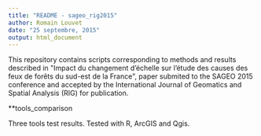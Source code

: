 ```yaml
---
title: "README - sageo_rig2015"
author: Romain Louvet
date: "25 septembre, 2015"
output: html_document
---
```


This repository contains scripts corresponding to methods and results described in "Impact du changement d’échelle sur l’étude des causes des feux de forêts du sud-est de la France", paper submited to the SAGEO 2015 conference and accepted by the International Journal of Geomatics and Spatial Analysis (RIG) for publication.

**tools_comparison

Three tools test results. Tested with R, ArcGIS and Qgis.